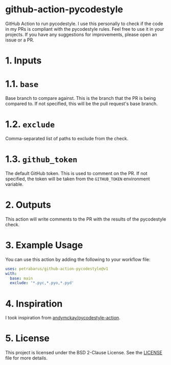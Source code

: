 # github-action-pycodestyle
GitHub Action to run pycodestyle. I use this personally to check if the code in my PRs is compliant with the pycodestyle rules. Feel free to use it in your projects. If you have any suggestions for improvements, please open an issue or a PR.

# 1. Inputs

# 1.1. `base`

Base branch to compare against. This is the branch that the PR is being compared to. If not specified, this will be the pull request's base branch.

# 1.2. `exclude`

Comma-separated list of paths to exclude from the check.

# 1.3. `github_token`

The default GitHub token. This is used to comment on the PR. If not specified, the token will be taken from the `GITHUB_TOKEN` environment variable.

# 2. Outputs

This action will write comments to the PR with the results of the pycodestyle check.

# 3. Example Usage

You can use this action by adding the following to your workflow file:

```yaml
uses: petrabarus/github-action-pycodestyle@v1
with:
  base: main
  exclude: '*.pyc,*.pyo,*.pyd'
```

# 4. Inspiration

I took inspiration from [andymckay/pycodestyle-action](https://github.com/marketplace/actions/pycodestyle).

# 5. License

This project is licensed under the BSD 2-Clause License. See the [LICENSE](LICENSE) file for more details.
